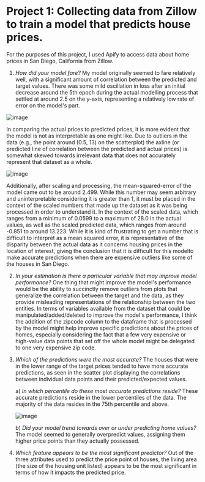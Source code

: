 # Project 1: Collecting data from Zillow to train a model that predicts house prices.
For the purposes of this project, I used Apify to access data about home prices in San Diego, California from Zillow. 

1. *How did your model fare?* My model originally seemed to fare relatively well, with a significant amount of correlation between the predicted and target values. There was some mild oscillation in loss after an initial decrease around the 5th epoch during the actual modelling process that settled at around 2.5 on the y-axis, representing a relatively low rate of error on the model's part. 

![image](https://user-images.githubusercontent.com/70035366/125334109-ff7c7980-e318-11eb-9de2-57ab7b7e2138.png)

   In comparing the actual prices to predicted prices, it is more evident that the model is not as interpretable as one might like. Due to outliers in the data (e.g., the          point around (0.5, 13) on the scatterplot) the axline (or predicted line of correlation between the predicted and actual prices) is somewhat skewed towards irrelevant data 
   that does not accurately represent that dataset as a whole. 

![image](https://user-images.githubusercontent.com/70035366/125336693-1ffa0300-e31c-11eb-97ee-159fc628ffb5.png)

   Additionally, after scaling and processing, the mean-squared-error of the model came out to be around 2.499. While this number may seem arbitrary and uninterpretable considering it is greater than 1, it must be placed in the context of the scaled numbers that made up the dataset as it was being processed in order to understand it. In the context of the scaled data, which ranges from a minimum of 0.0599 to a maximum of 28.0 in the actual values, as well as the scaled predicted data, which ranges from around -0.851 to around 13.223. While it is kind of frustrating to get a number that is difficult to interpret as a mean squared error, it is representative of the disparity between the actual data as it concerns housing prices in the location of interest, giving the conclusion that it is difficult for this modelto make accurate predictions when there are expensive outliers like some of the houses in San Diego. 

2. *In your estimation is there a particular variable that may improve model performance?* One thing that might improve the model's performance would be the ability to succinctly remove outliers from plots that generalize the correlation between the target and the data, as they provide misleading representations of the relationship between the two entities. In terms of variables available from the dataset that could be manipulated/added/deleted to improve the model's performance, I think the addition of the zipcode column to the dataframe that is processed by the model might help improve specific predictions about the prices of homes, especially considering the fact that a few very expensive or high-value data points that set off the whole model might be delegated to one very expensive zip code. 

3. *Which of the predictions were the most accurate?* The houses that were in the lower range of the target prices tended to have more accurate predictions, as seen in the scatter plot displaying the correlations between individual data points and their predicted/expected values. 

      a) *In which percentile do these most accurate predictions reside?* These accurate predictions reside in the lower percentiles of the data. The majority of the data resides in the 75th percentile and above. 
      
      ![image](https://user-images.githubusercontent.com/70035366/125355893-88081380-e333-11eb-9c33-8106560409c9.png)
      
      b) *Did your model trend towards over or under predicting home values?* The model seemed to generally overpredict values, assigning them higher price points than they actually possessed. 
      
4. *Which feature appears to be the most significant predictor?* Out of the three attributes used to predict the price point of houses, the living area (the size of the housing unit listed) appears to be the most significant in terms of how it impacts the predicted price. 
